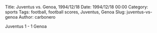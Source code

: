 Title: Juventus vs. Genoa, 1994/12/18
Date: 1994/12/18 00:00
Category: sports
Tags: football, football scores, Juventus, Genoa
Slug: juventus-vs-genoa
Author: carbonero


Juventus 1 - 1 Genoa
